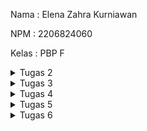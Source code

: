 Nama    : Elena Zahra Kurniawan

NPM     : 2206824060

Kelas   : PBP F

<details>
<summary>Tugas 2</summary>
<br>
1. Jelaskan bagaimana cara kamu mengimplementasikan checklist di atas secara step-by-step (bukan hanya sekadar mengikuti tutorial).
- Membuat sebuah proyek Django baru.
 Saya membuat sebuah direktori baru dengan nama geprek_lensu dan membuat repositori GitHub baru dengan nama geprek-lensu. Lalu, saya menginisiasi direktori geprek_lensu sebagai repositori Git. Untuk mengisolasi package dan dependencies dari aplikasi, saya membuat virtual environment dengan perintah `python -m venv env` dan mengaktifkannya dengan perintah `env\Scripts\activate.bat`. Kemudian, saya membuat berkas requirements.txt dengan beberapa dependencies untuk kemudian memasangkannya dengan perintah `pip install -r requirements.txt`. Lalu proyek Django saya dapat dibuat dengan perintah `django-admin startproject geprek_lensu .`. Agar semua host dapat mengakses aplikasi web dan aplikasi web dapat diakses secara luas, saya menetapkan nilai `["*]` pada `ALLOWED_HOST` yang terdapat di `settings.py`. Kemudian, saya menjalankan server Django dan membuka situs http://localhost:8000 guna memastikan bahwa aplikasi Django saya telah berhasil dibuat.

- Membuat aplikasi dengan nama main pada proyek tersebut.
Saya menjalankan perintah `python manage.py startapp main` untuk membentuk sebuah direktori baru bernama `main`. Selanjutnya, saya menambahkan `main` ke dalam sebuah variabel bernama `INSTALLED_APPS` yang terdapat pada `settings.py` untuk mendaftarkan aplikasi `main` ke dalam proyek geprek lensu.

- Melakukan routing pada proyek agar dapat menjalankan aplikasi main
 Saya mengimport fungsi `include` pada berkas `urls.py`  yang terdapat pada direktori `geprek_lensu`. Untuk mengarahkan path `main/` ke rute yang diimpor dari aplikasi, saya menambahkan rute URL `path('main/', include('main.urls'))`. Berkas `urls.py` pada proyek memungkinkan aplikasi pada proyek Django bersifat modular.

- Membuat model pada aplikasi main dengan nama Item dan memiliki atribut wajib sebagai berikut.
 Pada berkas `models.py`, saya menambahkan atribut dengan tipe data yang sesuai dengan kebutuhan aplikasi saya, misalnya menu dengan tipe data CharField, price dan stock dengan tipe data IntegerField, dan description dengan tipe data TextField. Saya juga menambahkan fungsi untuk menambahkan stock dengan nama fungsi `add_stock` dan mengurangi stock dengan cara memesan dengan fungsi `order`. Untuk memigrasi model yang saya telah buat, saya menjalankan perintah `python manage.py makemigrations` dan menerapkan migrasi ke basis data lokal dengan perintah `python manage.py migrate`

- Membuat sebuah fungsi pada views.py untuk dikembalikan ke dalam sebuah template HTML yang menampilkan nama aplikasi serta nama dan kelas kamu.
Saya memodifikasi berkas `views.py` dengan menambahkan `from django.shortcuts import render` untuk tampilan HTML. Saya juga menambahkan fungsi `show main` dengan perintah di bawah ini untuk mengambil data dari model Item dan akan dirender ke template HTML.
`from django.shortcuts import render

def show_main(request):
    context = {
        'app' : 'Geprek Lensu',
        'name': 'Elena Zahra Kurniawan',
        'class': 'PBP F'
    }

    return render(request, "main.html", context)`

- Membuat sebuah routing pada urls.py aplikasi main untuk memetakan fungsi yang telah dibuat pada views.py.
Pada bagian ini, saya melakukan sebuah routing pada `urls.py` aplikasi main untuk memetakan fungsi yang telah dibuat pada `views.py` dengan perintah:

`from django.urls import path
from main.views import show_main

app_name = 'main'

urlpatterns = [
    path('', show_main, name='show_main'),
]`
Kode ini bertujuan untuk mendefinisikan sebuah pola URL di aplikasi dengan namespace 'main`. Ketika URL akar diakses, fungsi `show_main` dalam modul `views` akan dipanggil dan URL yag bernama `show_main` ini dapat digunakan untuk mengacu pada URL tersebut dalam aplikasi.

- Melakukan deployment ke Adaptable terhadap aplikasi yang sudah dibuat sehingga nantinya dapat diakses oleh teman-temanmu melalui Internet.
Selanjutnya, saya membuat akun Adaptable yang terhubung dengan akun GitHub dan melakukan proses deployment sehingga aplikasi saya dapat diakses secara luas.

- Membuat sebuah README.md yang berisi tautan menuju aplikasi Adaptable yang sudah di-deploy, serta jawaban dari beberapa pertanyaan berikut.
Setelah menyelesaikan semua langkah di atas, saya menjawab beberapa pertanyaan pada file README.md dan melakukan add, commit, dan push ke repositori GitHub.

2. Buatlah bagan yang berisi request client ke web aplikasi berbasis Django beserta responnya dan jelaskan pada bagan tersebut kaitan antara urls.py, views.py, models.py, dan berkas html.
![alt text](https://github.com/elenazahrak/geprek-lensu/assets/125001077/57fd8514-74ae-474e-98b6-bf7ea4613171)
Pertama, client akan melakukan permintaan (request) dengan mengakses URL tertentu pada aplikasi web kita. URL yang diminta akan dicocokkan dengan pola yang didefinisikan pada `urls.py`. Setelah itu, `urls.py` akan mencocokkan URL yang diminta dengan pola yang didefinisikan. Bila sudah cocok, `views.py` akan dipanggil dan menjalankan logika berdasarkan permintaan yang diterima. Hal ini bisa dengan mengambil atau memanipulasi data menggunakan `models.py` serta melakukan render template HTML dengan data tersebut. `Models.py` akan digunakan untuk berinteraksi dengan basis data jika diperlukan.  Kemudian, template HTML akan digunakan untuk melakukan proses render halaman web yang akan dikirimkan sebagai sebuah tanggapan ke client.

3. Jelaskan mengapa kita menggunakan virtual environment? Apakah kita tetap dapat membuat aplikasi web berbasis Django tanpa menggunakan virtual environment?
Berdasarkan pengertian, virtual environment merupakan sebuah alat yang membantu pengembang perangkat lunak untuk membuat lingkungan yang terisolasi dan terpisah untuk setiap proyek python. Melalui alat ini, pengembang dapat mengunduh kumpulan library yang dibutuhkan untuk proyek aplikasi tertentu tanpa mengganggu proyek aplikasi lainnya. Kita menggunakan dan membutuhkan virtual environment untuk mencegah terjadinya masalah atau konflik yang terjadi saat terdapat library atau package yang berbeda. Dengan memisahkan package yang digunakan pada satu proyek dengan proyek lainnya, virtual environment dapat menjaga keteraturan proyek sehingga kode lebih mudah untuk dikelola.

Kita bisa saja membuat suatu aplikasi web berbasis Django tanpa menggunakan virtual environment. Namun, pengembang akan cenderung merasa kesulitan untuk menghadapi dependensi yang berkonflik dan kesulitan dalam mengelola paket Python yang beragam untuk proyek yang berbeda-beda.

4. Jelaskan apakah itu MVC, MVT, MVVM dan perbedaan dari ketiganya.
MVC (Model-View-Controller)
- Model: Sebuah komponen yang menggambarkan logika bisnis dan status data yang ada di dalam aplikasi. Komponen ini akan mengelola dan memanipulasi data, berinteraksi dengan database, hingga memperbarui tampilan pada aplikasi yang dikembangkan.
- View: Sebuah komponen yang menangani tampilan antarmuka pengguna yang terdiri dari HTML/CSS.XML. Komponen ini akan mengirim input pengguna kepada controller hingga nantinya dapat menciptakan tampilan aplikasi yang dinamis. Komponen ini juga menyajikan data yang sesuai kepada pengguna.
- Controller: Sebuah komponen yang menjadi penghubung antara Model dan View. Komponen ini akan menerima input dari pengguna melalui View dan memproses permintaan “Get Data” dari model dan meneruskan hasil perbaharuannya untuk ditunjukkan kepada pengguna.

MVT (Model View Template)
- Model: Sebuah komponen yang menggambarkan logika bisnis dan status data yang ada di dalam aplikasi. Komponen ini akan mengelola dan memanipulasi data, berinteraksi dengan database, hingga memperbarui tampilan pada aplikasi yang dikembangkan.
- View: Sebuah komponen yang akan menampilkan data kepada pengguna. Komponen ini berisi logika yang menentukan bagaimana suatu data dipresentasikan.
- Template: Sebuah komponen yang menghasilkan tampilan HTML dalam aplikasi web berbasis Django. Komponen ini digunakan untuk memisahkan kode HTML dari logika Python ke dalam aplikasi.

MVVM (Model View ViewModel)
- Model: Sebuah komponen yang menggambarkan logika bisnis dan status data yang ada di dalam aplikasi. Komponen ini akan mengelola dan memanipulasi data, berinteraksi dengan database, hingga memperbarui tampilan pada aplikasi yang dikembangkan.
- View: Sebuah komponen yang digunakan sebagai tampilan antarmuka. Komponen ini akan menampilkan data yang telah diproses sebelumnya serta mengirimkan input pengguna ke ViewModel.
- ViewModel: Sebuah komponen yang menjadi perantara antara View dan Model. Komponen ini mengambil data dari Model dan mengubahnya menjadi tampilan yang diinginkan oleh View. Komponen ini juga berisikan perintah yang dapat digunakan oleh View untuk memengaruhi Model.

Perbedaan pada MVC, MVT, dan MVVM di antaranya MVC lebih umum digunakan dalam pengembangan aplikasi berbasis web dan desktop dengan tingkat kompleksitas yang beragam, sementara MVT merupakan varian dari MVC yang ditemukan pada kerangka kerja Django, terutama untuk pengembangan aplikasi web dengan fokus manajemen konten, dan MVVM umum digunakan dalam pengembangan aplikasi berbasis antarmuka pengguna yang kompleks. Selain itu, MVC mengatur aliran data dari Model ke View Melalui Controller, sementara MVT mengaturnya dari Model ke Template untuk ditampilkan, dan MVVM mengaturnya dari Model ke ViewModel serta mengikat data ke View.

</details>

<details>
<summary>Tugas 3</summary>
<br>

**1. Apa perbedaan antara form POST dan form GET dalam Django?**
   
Dalam Django, form POST dan form GET merupakan dua metode yang berbeda yang dapat digunakan untuk mengirimkan data dari browser pengguna ke server Django. Form POST biasanya digunakan untuk mengirimkan data yang akan dimasukkan atau diubah pada server, sedangkan Form GET biasanya digunakan untuk mengambil data dari server. Form POST tidak memiliki batasan panjang data yang dapat dikirim dan cocok untuk mengirimkan jumlah data yang lebih besar, lain halnya dengan form GET yang panjang URL dan data yang dapat dikirimkannya dibatasi oleh batasan server web dan browser dan lebih cocok untuk mengirimkan jumlah data yang lebih sedikit. Dari segi keamanan, form POST lebih aman untuk mengirimkan data-data sensitif karena data disertakan dalam tubuh permintaan HTTP dan tidak terlihat dalam URL, tidak seperti form GET yang datanya terlihat di URL serta dapat dengan mudah dilihat dan dicuri siapapun sehingga kurang aman untung data-data sensitif.

**2. Apa perbedaan utama antara XML, JSON, dan HTML dalam konteks pengiriman data?**

Perbedaan utama antara XML, JSON, dan HTML dalam konteks pengiriman data adalah dalam tujuan dan struktur datanya. XML dirancang untuk menyimpan dan mengirim data yang terstruktur. Tidak adanya aturan khusus dalam representasi data membuat XML dianggap tidak efisien dalam kecepatan pengiriman data. Lain halnya dengan JSON yang digunakan untuk pertukaran data antara aplikasi dengan format teks yang ringkas dan mudah dibaca. JSON sering digunakan dalam pengembangan aplikasi web, misalnya untuk pertukaran data dalam API web serta komunikasi antara browser dan server. JSON merepresentasikan data dalam bentuk key-value pairs dengan menggunakan sintaks objek JavaScript. JSON dinilai lebih efisien dalam parsing data dibandingkan dengan XML. Lain halnya lagi dengan HTML yang membuat dan menyajikan tampilan serta konten pada halaman web. Konten yang dimaksud dapat berupa teks, gambar, tautan, dan lain sebagainya. Berbeda dengan XML dan JSON yang menyimpan atau melakukan pertukaran data, fokus HTML lebih mengarah pada representasi tampilan.

**3. Mengapa JSON sering digunakan dalam pertukaran data antara aplikasi web modern?**
   
JSON dinilai lebih cepat dan efisien dalam mengolah data karena format JSON memiliki hirarki data yang lebih jelas dan jumlah baris kode yang jauh lebih sedikit. Penulisan kodenya yang tidak memerlukan terlalu banyak karakter membuat data lebih cepat tiba di server. Selain itu, hampir semua browser modern yang ada saat ini dapat memproses data JSON dan mengakses website dengan baik dan lancar.

**4. Jelaskan bagaimana cara kamu mengimplementasikan checklist di atas secara step-by-step (bukan hanya sekadar mengikuti tutorial).**
   
- [x] Membuat input form untuk menambahkan objek model pada app sebelumnya.

Pada tahap ini, saya membuat sebuah form input data yang memungkinkan saya untuk memasukkan objek data baru yang akan ditampilkan pada halaman utama aplikasi. Saya membuat file baru bernama `forms.py` dan menambahkan beberapa kode, serta mengisi bagian fields dengan model yang saya gunakan, yaitu ["menu", "price", "stock", "description"].

- [x] Tambahkan 5 fungsi views untuk melihat objek yang sudah ditambahkan dalam format HTML, XML, JSON, XML by ID, dan JSON by ID.

Pada bagian ini, saya menambahkan beberapa import pada berkas `views.py` yang terdapat pada folder main. Untuk mengelola proses pengisian formulir dan penyimpanan data produk, saya membuat fungsi baru bernama `create_product`. Saya juga melakukan perubahan pada fungsi `show_main` guna menampilkan data produk yang telah disimpan pada database dan nambahkan import fungsi `create_product` pada `urls.py`. Kemudian, saya membuat berkas `create_product.html` untuk menambahkan elemen-elemen yang dibutuhkan saat menampilkan form input data. Saya juga melakukan modifikasi pada main.html supaya data produk dapat ditampilkan dalam bentuk tabel dan juga menambahkan tombol “Klik untuk Menambahkan Menu” yang akan terhubung ke page form.

Selanjutnya, saya menambahkan lagi beberapa import pada berkas `views.py` yang terdapat pada folder main. Kemudian, saya menambahkan beberapa fungsi seperti `show_xml` dan `show_json` untuk mengambil data dari model “Product" dan menyimpannya dalam sebuah variabel dan menambahkan beberapa import untuk fungsi yang telah saya buat sebelumnya pada file `urls.py`.

Untuk mengembalikan data berdasarkan ID dalam bentuk XML dan JSON, saya membuat dua fungsi baru bernama `show_xml_by_id` dan `show_json_by_id` dengan parameter “request” dan “id” pada file `views.py`. Kemudian, di dalam fungsi-fungsi tersebut, saya membuat variabel yang akan digunakan untuk menyimpan hasil dari permintaan query data berdasarkan ID tertentu yang ada dalam model “Product”. Saya juga menambahkan “return” untuk mengembalikan HttpResponse yang berisi parameter “data” yang sudah di-serialize menjadi format XML atau JSON. Selanjutnya, pada file `urls.py`, saya menambahkan beberapa import untuk fungsi yang telah saya buat sebelumnya.

- [x] Membuat routing URL untuk masing-masing views yang telah ditambahkan pada poin 2.

Dalam pembuatan routing URL untuk views pada HTML, saya menambahkan path url ke dalam `urlpatterns` untuk dapat mengakses fungsi. Untuk menguji form input data produk yang telah dibuat sebelumnya, saya menjalankan proyek Django dengan perintah `python manage.py runserver` dan membuka http://localhost:8000 pada browser.
Dalam pembuatan routing URL untuk views pada XML dan JSON,  saya menambahkan path URL ke dalam `urlpatterns` untuk dapat mengakses fungsi-fungsi tersebut. Terakhir, saya menjalankan proyek Django menggunakan perintah `python manage.py runserver `dan membuka http://localhost:8000/xml atau http://localhost:8000/json pada browser untuk melihat hasilnya.
Mengulang hal yang sama,  saya menambahkan path URL ke dalam `urlpatterns` untuk dapat mengakses fungsi-fungsi tersebut. Terakhir, saya menjalankan proyek Django menggunakan perintah  `python manage.py runserver` dan membuka  http://localhost:8000/xml/[id] atau http://localhost:8000/json/[id] pada browser untuk melihat hasilnya. [id] diisi dengan ID yang ingin kita akses.

- [x] Menjawab beberapa pertanyaan berikut pada README.md pada root folder.

Setelah menyelesaikan semua langkah di atas, saya menjawab beberapa pertanyaan pada file README.md.

- [x] Mengakses kelima URL di poin 2 menggunakan Postman, membuat screenshot dari hasil akses URL pada Postman, dan menambahkannya ke dalam README.md.

<img width="960" alt="image" src="https://github.com/elenazahrak/geprek-lensu/assets/125001077/7abc1be8-5425-4cd1-a897-ef62ffc2e5db">
<img width="960" alt="image" src="https://github.com/elenazahrak/geprek-lensu/assets/125001077/139b0cd1-1cf3-49f3-be82-3be69d91d627">
<img width="958" alt="image" src="https://github.com/elenazahrak/geprek-lensu/assets/125001077/faa4cfc8-eef5-4eb6-aa7c-f76af751295a">
<img width="960" alt="image" src="https://github.com/elenazahrak/geprek-lensu/assets/125001077/84678b6e-965d-4d67-82c1-577bbac2c64c">
<img width="959" alt="image" src="https://github.com/elenazahrak/geprek-lensu/assets/125001077/c71533db-1fcb-4501-a277-bf15a631be50">

- [x] Melakukan add-commit-push ke GitHub.

Terakhir, saya melakukan add, commit, dan push ke GitHub dengan perintah:
```git add .
git commit -m "<pesan_commit>"
git push -u origin <branch_utama>
```
</details>

<details>
<summary>Tugas 4</summary>
<br>

**1. Apa itu Django UserCreationForm, dan jelaskan apa kelebihan dan kekurangannya?**
   
Django UserCreationForm merupakan built-in forms yang disediakan oleh Django yang dapat digunakan untuk membuat formulir pendaftaran pengguna pada aplikasi web yang menggunakan framework Django. Secara khusus, UserCreationForm digunakan untuk mengumpulkan informasi-informasi yang diperlukan ketika kita ingin membuat akun untuk pengguna baru. UserCreationForm memiliki tiga fields, di antaranya username (nama pengguna), password1 (kata sandi), dan password2 (konfirmasi kata sandi).

Keberadaan UserCreationForm ini memudahkan pengguna untuk dapat menggunakan formulir yang telah disediakan oleh Django secara default tanpa perlu membuat dan menulis formulir dari awal. UserCreationForm juga dapat memastikan bahwa data yang dimasukkan oleh pengguna telah sesuai dengan data yang diminta, misalnya validasi tingkat keamanan password yang dimasukkan. Formulir ini juga telah terhubung dengan User atau model pengguna bawaan Django sehingga data pengguna dapat tersimpan pada database dengan lebih mudah tanpa harus menggunakan kode tambahan. Meskipun demikian, Django UserCreationForm juga memiliki beberapa kelemahan. UserCreationForm tidak cocok digunakan untuk kebutuhan khusus yang memerlukan aliran pendaftaran pengguna yang rumit karena formulir ini dirancang untuk penggunaan umum. Jika kita memiliki kebutuhan khusus, kita perlu menyesuaikannya atau membuat formulir pendaftaran khusus sesuai dengan kebutuhan kita. Di samping itu, tampilan default pada UserCreationForm mungkin tidak cocok dengan desain antarmuka aplikasi web kita sehingga perlu disesuaikan agar sesuai dengan gaya desain yang kita inginkan. Kemudian, beberapa hal terkait keamanannya masih perlu diperhatikan, misalnya perlindungan terhadap serangan brute-force atau serangan injeksi.

**2. Apa perbedaan antara autentikasi dan otorisasi dalam konteks Django, dan mengapa keduanya penting?**

Berdasarkan pengertiannya, autentikasi merupakan proses verifikasi identitas pengguna guna memastikan bahwa pengguna yang mengakses aplikasi adalah identitas yang mereka klaim, sedangkan otorisasi merupakan proses untuk mengatur hak akses pengguna terhadap tindakan tertentu yang terdapat dalam aplikasi. Pada Django, autentikasi biasanya dilakukan dengan memeriksa kredensial pengguna, misalnya username dan password melalui UserAuthentication atau autentikasi yang serupa. Melalui proses autentikasi, pengguna dapat login ke aplikasi, verifikasi identitas, dan identifikasi sesi mereka. Lain halnya dengan otorisasi yang pada Django sering kali dilakukan dengan menggunakan decorator, misalnya @login_required untuk membatasi akses ke tampilan atau dengan menerapkan aturan izin pada objek-model Django. Proses otorisasi ini memastikan bahwa pengguna hanya dapat melihat serta menyunting data sesuai dengan peran atau izin yang mereka miliki.

Proses autentikasi dan otorisasi dalam Django menjadi sangat penting untuk menjaga keamanan aplikasi website. Kedua proses ini memastikan bahwa hanya pengguna yang diizinkan yang dapat mengakses data atau fitur tertentu yang terdapat pada website. Tidak hanya itu, melalui proses otorisasi, kita dapat mengontrol pengguna-pengguna tertentu yang memiliki hak akses ke data krusial dalam aplikasi kita.

**3. Apa itu cookies dalam konteks aplikasi web, dan bagaimana Django menggunakan cookies untuk mengelola data sesi pengguna?**

Cookies merupakan kumpulan informasi yang disimpan pada komputer pengguna yang berisi rekam jejak dan aktivitas mereka ketika mengunjungi sebuah situs web. Cookies digunakan dalam konteks aplikasi web untuk menyimpan data pada perangkat pengguna agar data tersebut dapat diakses dan digunakan oleh server web saat pengguna mengunjungi situs di lain waktu. Cookies sering kali digunakan untuk tujuan seperti menyimpan informasi autentikasi, melacak perilaku pengguna, menyimpan referensi atau pengaturan pengguna, dan mengumpulkan data analitik tentang penggunaan situs web. Dalam framework Django, Django menggunakan cookies untuk mengatur data sesi pengguna melalui sebuah fitur bernama “Django session Framework”. Pertama-tama, sistem akan membuat sesi unik untuk seorang pengguna yang sedang mengunjungi situs web Django. Setelah itu, data sesi pengguna akan tersimpan dalam objek session yang terkait dengan pengguna. Nantinya, yang akan tersimpan pada server Django adalah data sesinya, dan yang tersimpan pada sisi klien adalah ID sesi yang unik. Dengan begitu, ketika pengguna mengunjungi situs web kembali, cookie sesi akan dikirimkan ke server dan ID SESI akan digunakan oleh Django untuk mengambil data sesi pengguna yang sesuai dari server.

**4. Apakah penggunaan cookies aman secara default dalam pengembangan web, atau apakah ada risiko potensial yang harus diwaspadai?**

Tentu terdapat beberapa risiko potensial yang patut diwaspadai saat kita menggunakan cookies dalam pengembangan web. Jika cookies tidak dikelola dengan baik, cookies dapat disalahgunakan oleh pihak-pihak yang tidak memiliki hak akses yang sah untuk melacak perilaku pengguna. Informasi yang terkandung dalam cookies juga sering kali merupakan data krusial dan sensitif, misalnya ID sesi atau token otentikasi. Jika cookies ini tidak dilindungi dengan baik, maka data-data ini rawan diserang dan dicuri oleh pihak yang tidak berwenang. Selain itu, terdapat beberapa serangan yang sudah cukup umum dalam konteks serangan cookies, di antaranya serangan XSS dan serangan CSRF. Serangan XSS (Cross Site Scripting) merupakan serangan keamanan yang melibatkan penempatan kode berbahaya di sisi klien ke halaman web. Di sisi lain, serangan CSRF (Cross Site Request Forgery) merupakan tipe serangan eksploitasi web yang memaksa pengguna untuk secara tidak sadar mengirimkan permintaan ke situs web tertentu melalui situs web yang mereka akses saat itu sehingga aplikasi web akan menjalankan permintaan tersebut, meskipun itu bukan keinginan pengguna. 

**5. Jelaskan bagaimana cara kamu mengimplementasikan checklist di atas secara step-by-step (bukan hanya sekadar mengikuti tutorial).**

- [x] Mengimplementasikan fungsi registrasi, login, dan logout untuk memungkinkan pengguna untuk mengakses aplikasi sebelumnya dengan lancar.

Untuk mengimplementasikan fungsi registrasi, pertama-tama saya menjalankan virtual Environment saya terlebih dahulu dan membuka berkas `views.py` yang terdapat pada subdirektori `main`. Kemudian, saya menambahkan beberapa import modul seperti `redirect`, `UserCreationForm`, dan `messages`. UserCreationForm akan memudahkan saya dalam membuat formulir pendaftaran pengguna pada aplikasi web saya. Lalu, membuat sebuah fungsi bernama `register` untuk membuat formulir registrasi dan membuat akun pengguna ketika data pada formulir tersebut di-submit. Selanjutnya, saya membuat berkas baru bernama `register.html` pada folder `main/templates` dan mengisinya dengan beberapa kode. Saya juga mengimpor dan menghubungkan fungsi `register` ke dalam berkas `urls.py` di subdirektori `main` dengan menambahkan path URL ke dalam `urlpatterns` untuk dapat mengakses fungsi yang telah diimpor sebelumnya.

Untuk mengimplementasikan fungsi login, pertama-tama saya membuka berkas `views.py` pada subdirektori `main` untuk membuat sebuah fungsi baru bernama `login_user`. Sebelumnya, saya mengimport beberapa modul untuk mengautentikasi pengguna dan menjalankan proses login ketika autentikasi berhasil. Setelah itu, saya menambahkan potongan kode pada fungsi `login_user` untuk mengautentikasi pengguna yang berusaha untuk masuk ke dalam sistem. Saya juga membuat berkas baru bernama `login.html` pada direktori `main/templates` sebagai tampilan pada halaman login. Terakhir, saya mengimpor dan menghubungkan fungsi `login_user` ke dalam berkas `urls.py` di subdirektori main dengan menambahkan path URL ke dalam `urlpatterns` untuk dapat mengakses fungsi yang telah diimpor sebelumnya.

Untuk mengimplementasikan fungsi logout, pertama-tama saya membuka berkas `views.py` pada subdirektori `main` dan mengimpor modul logout untuk mengakses fungsionalitas logout. Saya juga membuat fungsi bernama `logout_user` dan mengisi fungsi tersebut dengan perintah `logout(request)` dan `return redirect(‘main:login’)`. Perintah `logout(request)` digunakan untuk menghapus sesi pengguna setelah melakukan login dan `return redirect(‘main:login’)` berperan untuk mengarahkan pengguna kembali ke halaman login setelah logout. Setelah itu, saya memodifikasi berkas `main.html` pada folder `main/templates` dengan menambahkan tombol Logout setelah hyperlink untuk “Add New Product” pada halaman utama. Terakhir, saya mengimpor dan menghubungkan fungsi `logout_user` ke dalam berkas `urls.py` di subdirektori main dengan menambahkan path URL ke dalam `urlpatterns` untuk dapat mengakses fungsi yang telah diimpor sebelumnya.

Untuk membatasi akses ke halaman utama, saya menambahkan beberapa potongan kode pada berkas `views.py` dengan menambahkan impor modul `login_required` untuk mewajibkan pengguna melakukan login dan menambahkan decorator `@login_required(login_url='/login')` di atas fungsi `show_main` supaya pengguna yang dapat mengakses halaman utama hanyalah pengguna yang sudah login. Terakhir, saya menjalankan perintah `python manage.py runserver` dan membuka situs http://localhost:8000/  untuk memastikan bahwa pengguna terarahkan ke tampilan login.

- [x] Membuat dua akun pengguna dengan masing-masing tiga dummy data menggunakan model yang telah dibuat pada aplikasi sebelumnya untuk setiap akun di lokal.

Pada bagian ini, saya membuat akun baru dengan memasukkan username, password, dan melakukan konfirmasi password sesuai ketentuan yang tertulis pada halaman login. Setelah memenuhi kriteria tersebut, saya berhasil masuk ke laman produk dan dapat menambahkan produk pada akun saya.
<img width="520" alt="image" src="https://github.com/elenazahrak/geprek-lensu/assets/125001077/bc3ff5bf-a015-437f-bd26-da63667ccd93">
<img width="398" alt="image" src="https://github.com/elenazahrak/geprek-lensu/assets/125001077/2076527f-bed3-4a47-ab14-2dcfe3fb2abb">

- [x] Menghubungkan model Item dengan User.

Pertama-tama, saya mengimport model yang dibutuhkan pada berkas `models.py` yang terletak di dalam subdirektori `main`. Kemudian, saya menambahkan potongan kode `user = models.ForeignKey(User, on_delete=models.CASCADE)` pada model Product saya.  Potongan kode ini akan menghubungkan setiap produk dengan pengguna melalui hubungan ForeignKey. ForeignKey menunjukkan bahwa setiap produk memiliki hubungan dengan satu pengguna tertentu, yang berarti pemilik produk tersebut. Pada `views.py`, saya memodifikasi potongan kode yang terdapat pada fungsi `create_product` sehingga saya dapat membuat produk baru menggunakan akun pengguna yang sedang login. Saya juga melakukan modifikasi pada fungsi `show_main` untuk memastikan bahwa hanya produk yang dimiliki oleh pengguna yang sedang login yang akan ditampilkan. Setelah menyimpan semua perubahan, saya melakukan migrasi model dengan perintah `python manage.py makemigrations`. Saat muncul error, pilih 1 sebanyak dua kali, di mana yang pertama untuk menetapkan default value pada field user dan yang kedua untuk menetapkan user dengan ID 1 pada model yang sudah ada. Setelah semuanya selesai dilakukan, jalankan perintah `python manage.py migrate` untuk mengaplikasikan migrasi yang telah dilakukan sebelumnya. Terakhir, saya menjalankan proyek Django dengan perintah `python manage.py runserver` dan membuka situs http://localhost:8000/.

- [x] Menampilkan detail informasi pengguna yang sedang logged in seperti username dan menerapkan cookies seperti last login pada halaman utama aplikasi.

Pada bagian ini, pertama-tama, saya akan mengimpor modul-modul yang diperlukan pada berkas `views.py`. Selanjutnya, saya memodifikasi fungsi `login_user` dengan menambahkan cookie `last_login` untuk mencatat waktu pengguna terakhir kali melakukan login. Saya juga menambahkan potongan kode pada fungsi `show_main` dengan menambahkan `'last_login': request.COOKIES['last_login'],` ke dalam variabel `context`. Setelah itu, saya melakukan modifikasi pada fungsi `logout_user` sehingga cookie `last_login` terhapus saat pengguna melakukan logout dan data `last_login` akan terhapus dari sesi saat logout dilakukan. Untuk menampilkan data `last login`, saya menambahkan potongan kode `<h5>Sesi terakhir login: {{ last_login }}</h5>` pada berkas `main.html`. Terakhir, saya memastikan data last login yang saya buat muncul pada halaman main dengan perintah `python manage.py runserver`.

- [x] Menjawab beberapa pertanyaan berikut pada README.md pada root folder (silakan modifikasi README.md yang telah kamu buat sebelumnya; tambahkan subjudul untuk setiap tugas).

Setelah menyelesaikan semua langkah di atas, saya menjawab beberapa pertanyaan pada berkas `README.md`.

- [x] Melakukan add-commit-push ke GitHub.

Terakhir, saya melakukan add, commit, dan push ke GitHub dengan perintah:
```
git add .
git commit -m "<pesan_commit>"
git push -u origin <branch_utama>
```
</details>

<details>
<summary>Tugas 5</summary>
<br>
 
**1. Jelaskan manfaat dari setiap element selector dan kapan waktu yang tepat untuk menggunakannya.**

- Element Selector

Element selector merupakan jenis selector yang akan memilih HTML element berdasarkan nama elemennya. Kita dapat menggunakannya ketika kita ingin mengubah properti untuk semua elemen yang memiliki tag HTML yang sama. 

Contoh:

```
p {
  text-align: center;
  color: pink;
}
```
Semua elemen `<p>` akan menjadi rata tengah dengan teks yang berwarna biru.

- Id Selector
  
Id selector merupakan jenis selector yang menyeleksi “id” menggunakan atribut “id” dari HTML element untuk memilih elemen tertentu. Id dari suatu elemen harus unik. Kita dapat menggunakannya ketika kita ingin mengaplikasikan gaya atau manipulasi tertentu ke elemen yang memiliki ID tertentu. Cara penulisannya adalah dengan menuliskan karakter hash  (#), lalu diikuti oleh Id elemen. 

Contoh
```
#paragraf {
  text-align: center;
  color: pink;
}
```

- Class Selector
  
Class selector merupakan jenis selector yang menyeleksi “class” dengan atribut “class” tertentu. Kita dapat menggunakannya ketika kita ingin mengaplikasikan gaya tertentu ke beberapa elemen yang memiliki class yang sama. Cara penulisannya adalah dengan menuliskan karakter titik (.) dan diikuti dengan nama class-nya.

Contoh:

```
.center {
  text-align: center;
  color: pink;
}
```


- Universal Selector
  
Universal selector adalah jenis selector yang menyeleksi Cascading Style Sheets yang memilih semua HTML element pada sebuah halaman web. Kita dapat menggunakannya ketika kita ingin mereset gaya dasar (CSS reset) atau ingin memilih semua elemen dalam dokumen ketika diperlukan.

Contoh:
```
* {
  text-align: center;
  color: pink;
}
```

**2. Jelaskan HTML5 Tag yang kamu ketahui.**

HTML merupakan sebuah bahasa markup yang digunakan untuk membuat dan merancang halaman web. HTML5 merupakan versi terbaru yang hadir dengan berbagai fitur yang memungkinkan developer dapat membuat situs web dengan pengalaman yang lebih baik. Berikut ini merupakan beberapa tags yang terdapat pada HTML5:

`<html>`: Tag untuk mendefinisikan awal dan akhir dari sebuah dokumen HTML dan semua elemen HTML yang akan berada di dalamnya

`<head>`: Wadah untuk meta-informasi tentang dokumen, seperti judul, karakter set, dan tautan ke file CSS atau JavaScript

`<title>`: Tag yang digunakan dalam elemen `<head>` untuk mendefinisikan judul halaman yang akan ditampilkan di tab peramban

`<link>`: Tag yang digunakan dalam elemen `<head>` untuk menghubungkan dokumen HTML dengan file eksternal, misalnya file CSS

`<style>`: Tag untuk menambahkan CSS langsung ke dalam halaman HTML

`<body>`: Wadah untuk konten yang akan ditampilkan di halaman web, misalnya teks, gambar, formulir, dan elemen lainnya

`<p>`: Tag untuk menampilkan paragraf teks

`<h1>, <h2>, …, <h6>`: Tag untuk membuat judul

`<img>`: Tag untuk menampilkan gambar pada halaman web

`<form>`: Tag untuk membuat formulir interaktif yang akan digunakan oleh pengguna untuk mengirim data

**3. Jelaskan perbedaan antara margin dan padding**.

Margin merupakan ruang yang berada di sekitar elemen HTML. Menggunakan margin, kita dapat mengendalikan jarak antara elemen tersebut dengan elemen-elemen lain yang ada di luar batas elemen. Margin biasanya digunakan untuk mengatur tata letak halaman dan tidak memiliki latar belakang atau warna. Lain halnya dengan padding, di mana padding merupakan ruang yang berada di sekitar konten dalam elemen HTML. Menggunakan padding, kita dapat mengendalikan jarak antara konten elemen dengan batas elemen itu sendiri. Padding dapat memiliki latar belakang dan warna sehingga memengaruhi tampilan elemen.

**4. Jelaskan perbedaan antara framework CSS Tailwind dan Bootstrap. Kapan sebaiknya kita menggunakan Bootstrap daripada Tailwind, dan sebaliknya?**

CSS Tailwind merupakan kerangka kerja (framework) yang dapat digunakan untuk membuat UI atau tampilan dari aplikasi web dengan mudah dan cepat. Berbeda dengan Tailwind, Bootstrap merupakan sebuah framework yang dapat digunakan untuk membuat desain yang responsif dan mobile-friendly. Dari segi ukuran, tailwind menghasilkan ukuran file CSS yang lebih sedikit dibandingkan bootstrap. Bootstrap cenderung memiliki file CSS yang besar karena mengandung gaya yang lebih banyak. Dari segi pendekatan dan desain, tailwind lebih berfokus pada pendekatan “utility-first”, yaitu menggabungkan banyak kelas kecil untuk merancang elemen dan komponen. Dengan begitu, tailwind membutuhkan penulisan kode HTML yang lebih banyak. Lain halnya dengan bootstrap yang berfokus pada pendekatan komponen yang lebih besar dengan gaya bawaan yang lebih kuat. Dalam penggunaannya, tailwind sangat mudah disesuaikan dengan desain karena kita dapat mengubah kelas-kelas utilitasnya sesuai kebutuhan, sedangkan bootstrap memiliki gaya bawaan yang lebih kaku, sehingga penyesuaian dengan desain memerlukan lebih banyak kode tambahan.

Kita dapat menggunakan tailwind jika kita memerlukan tingkat kontrol yang tinggi terhadap desain yang tampilannya sangat kustom. Framework ini cocok dengan orang-orang yang lebih nyaman dengan pendekatan “utility-first” dan ingin mengurangi ukuran file CSS yang dihasilkan. Di sisi lain, kita dapat menggunakan bootstrap apabila kita ingin membuat tampilan website dengan cepat melalui komponen-komponen yang sudah disiapkan dan dirancang untuk digunakan secara umum. Framework ini cocok digunakan untuk orang-orang yang membutuhkan dukungan browser yang luas.


**5. Jelaskan bagaimana cara kamu mengimplementasikan checklist di atas secara step-by-step (bukan hanya sekadar mengikuti tutorial).**

Kustomisasi desain pada templat HTML yang telah dibuat pada Tugas 4 dengan menggunakan CSS atau CSS framework (seperti Bootstrap, Tailwind, Bulma) dengan ketentuan sebagai berikut

- [x] Kustomisasi halaman login, register, dan tambah inventori semenarik mungkin.
Dalam melakukan kustomisasi halaman `login.html`, `register.html`, dan `create_product.html`, saya melakukan beberapa perubahan, misalnya dengan memasukkan form input login dan register ke dalam suatu card dan mengubah background. Untuk mempermudah dalam pembuatan desain, saya menggunakan framework Bootstrap. Dalam pembuatannya, saya menggunakan 2 cara penulisan CSS yaitu inline styles dan internal style sheet.

Berikut ini merupakan contoh penulisan inline styles yang saya gunakan:

```
<a class="navbar-brand" href="#" style="line-height: 2; color: #FFFFFF;">Geprek Lensu</a>
```

Berikut ini merupakan contoh penulisan internal style sheet yang saya gunakan:

```
<style>
        .navbar {
            background-color: #382B3D;
            padding: 0;
            font-family: 'Inter', sans-serif;
            font-weight: bold;
        }

        .body {
            max-width: 1440px;
            padding-right: 20px;
            padding-left: 20px;
            background-image: url('https://wallpapercave.com/wp/wp8855577.jpg');
        }

        .text {
            color: #ffffff;
            padding-top: 40px;
            padding-left: 50px;
            font-family: 'Inter', sans-serif;
        }
        .row {
            padding: 40px;
            padding-left: 40px;
            padding-right: 40px;
        }
        .cardbox {
            width: 380px;
            height: 200px;
        }
        .card-body {
            background-color: white;
            padding: 20px;
            margin-bottom: 20px;
            border-radius: 10px;
            font-family: 'Inter', sans-serif;
        }

        .cookie {
            color: #ffffff;
            padding-top: 40px;
            padding-left: 50px;
            font-family: 'Inter', sans-serif;
        }
    </style>
```

Selain itu, jenis selector yang saya gunakan adalah Class Selector.

Berikut ini merupakan contoh penulisan Class Selector yang saya gunakan:

```
.navbar {
            background-color: #382B3D;
            padding: 0;
            font-family: 'Inter', sans-serif;
            font-weight: bold;
        }
```

- [x] Kustomisasi halaman daftar inventori menjadi lebih berwarna maupun menggunakan apporach lain seperti menggunakan Card.

Dalam melakukan kustomisasi halaman `main.html`, saya buat lebih berwarna dengan melakukan beberapa perubahan, misalnya dengan menambahkan navigation bar dan menampilkan daftar produk ke dalam card. Agar tampilan menjadi lebih berwarna, saya mengatur gaya tampilan dengan menggunakan internal styles. Berikut ini merupakan kode yang saya buat untuk menambahkan navigation bar dan menampilkan daftar produk ke dalam card:

```
<nav class="navbar navbar-expand-lg">
        <div class="container">
            <a class="navbar-brand" href="#" style="line-height: 2; color: #FFFFFF;">Geprek Lensu</a>
            <button class="navbar-toggler" type="button" data-toggle="collapse" data-target="#navbarNav"
                aria-controls="navbarNav" aria-expanded="false" aria-label="Toggle navigation">
                <span class="navbar-toggler-icon"></span>
            </button>
            <div class="collapse navbar-collapse" id="navbarNav">
                <ul class="navbar-nav ml-auto">
                    <li class="nav-item">
                        <a class="nav-link" href="{% url 'main:create_product' %}" style="color: #FFFFFF;">Tambah Item</a>
                    </li>
                    <li class="nav-item">
                        <a class="nav-link" href="{% url 'main:logout' %}" style="color: #FFFFFF;">Logout</a>
                    </li>
                </ul>
            </div>
        </div>
    </nav>
```

```
<div class="row">
            {% for product in products %}
                <div class="cardbox">
                    <div class="card-body">
                        <h5 class="card-title">{{ product.menu }}</h5>
                        <p class="card-text">Harga: {{ product.price }}</p>
                        <p class="card-text">Jumlah Stok: <span id="stock{{ product.id }}">{{ product.stock }}</span></p>
                        <p class="card-text">{{ product.description }}</p>
                        <div class="text-center">
                            <a href="{% url 'main:add_stock' product.id %}" class="btn btn-primary btn-sm">Tambah</a>
                            <a href="{% url 'main:reduce_stock' product.id %}" class="btn btn-warning btn-sm">Kurang</a>
                            <a href="{% url 'main:delete_product' product.id %}" class="btn btn-danger btn-sm">Hapus</a>
                            <a href="{% url 'main:edit_product' product.id %}" class="btn btn-info btn-sm">Edit</a>
                        </div>
                    </div>
                </div>
            {% endfor %}
        </div>
```

- [x] Menjawab beberapa pertanyaan berikut pada README.md pada root folder (silakan modifikasi README.md yang telah kamu buat sebelumnya; tambahkan subjudul untuk setiap tugas).

Setelah menyelesaikan semua langkah di atas, saya menjawab beberapa pertanyaan pada berkas `README.md`.

- [x] Melakukan add-commit-push ke GitHub.

Terakhir, saya melakukan add, commit, dan push ke GitHub dengan perintah:

```
git add .
git commit -m "<pesan_commit>"
git push -u origin <branch_utama>
```

</details>

<details>
<summary>Tugas 6</summary>
<br>
 
**1. Jelaskan perbedaan antara asynchronous programming dengan synchronous programming.**
 
Asynchronous programming dan synchronous programming merupakan dua paradigma atau teknik pemrograman yang berbeda dalam cara mereka mengelola dan mengeksekusi tugas atau operasi yang memerlukan waktu. Synchronous programming mengeksekusi tugas atau operasi secara berurutan, satu persatu. Tugas yang sudah dimulai akan ditunggu hingga tugas tersebut selesai sebelum lanjut ke tugas berikutnya. Walaupun lebih mudah untuk diterapkan, tetapi pendekatan ini memerlukan waktu yang lama dan mampu mengakibatkan aplikasi menjadi melambat hingga tidak responsif. Berbeda dengan synchronous, asynchronous programming menjalankan tugas atau operasi secara bersamaan tanpa menunggu operasi sebelumnya selesai. Pendekatan ini menggunakan konsep seperti callback, promise, async/wait, dan konsep-konsep lainnya untuk mengelola alur eksekusi. Asynchronous programming biasanya digunakan dalam hal-hal yang memerlukan jenis pendekatan yang tetap responsif saat mengeksekusi tugas yang memerlukan waktu lama, misalnya operasi I/O atau komputasi intensif.

**2. Dalam penerapan JavaScript dan AJAX, terdapat penerapan paradigma event-driven programming. Jelaskan maksud dari paradigma tersebut dan sebutkan salah satu contoh penerapannya pada tugas ini.**

Paradigma event-driven programming merupakan sebuah pendekatan di mana program merespons peristiwa atau kejadian yang terjadi, misalnya tindakan pengguna, dengan menjalankan tindakan tertentu. Pada JavaScript dan AJAX, paradigma ini sangat relevan karena banyak terdapat interaksi pengguna dan perubahan dinamis yang terjadi pada halaman web.

**3. Jelaskan penerapan asynchronous programming pada AJAX.**

Asynchronous programming pada AJAX memungkinkan aplikasi web untuk responsif dan menghindari blocking sehingga pengguna bisa terus berinteraksi dengan halaman web tanpa harus menunggu permintaan ke server selesai. Hal ini mampu meningkatkan responsivitas dan pengalaman pengguna saat menggunakan aplikasi web. Beberapa aspek penerapan asynchronous programming dalam AJAX di antaranya callback functions, promises, dan event listeners. Callback functions didefinisikan untuk menangani respons dari server setelah permintaan selesai. Konsep ini dapat mengirimkan permintaan HTTP asinkron ke server menggunakan objek XMLHttpRequest atau fetch API. Dengan begitu, kita dapat menjalankan kode tertentu hanya ketika data telah diterima dan eksekusi kode lainnya tidak berhenti. Selanjutnya adalah promises yang dapat digunakan untuk menulis kode asynchronous sehingga lebih mudah untuk dipahami. Konsep ini dapat digunakan untuk mengatasi AJAX request dengan cara yang lebih elegan. Konsep selanjutnya ialah event listeners yang dapat menangani AJAX events, misalnya ‘load’, ‘eror’, dan ‘abort’. Dengan ini, kita dapat merespons berbagai kejadian yang terkait dengan permintaan asinkron. 

**4. Pada PBP kali ini, penerapan AJAX dilakukan dengan menggunakan Fetch API daripada library jQuery. Bandingkanlah kedua teknologi tersebut dan tuliskan pendapat kamu teknologi manakah yang lebih baik untuk digunakan.**

Dari segi ukuran, Fetch API lebih ringan dan menghemat ruang serta waktu dalam proses pengunduhannya karena aplikasi kita tidak memuat library tambahan, sedangkan jQuery yang merupakan library yang lebih besar sehingga cenderung memiliki ukuran yang lebih besar. Akan tetapi, jQuery ini membantu kita dalam menghindari penulisan kode JavaScript yang berlebihan sehingga dari segi fungsionalitas menjadi lebih lengkap. Selain itu, fetch API memiliki sintaks yang lebih sederhana sehingga lebih mudah dipahami untuk pengembang yang terbiasa dengan JavaScript, walaupun pemula mungkin akan sedikit kebingungan dalam menangani konsep Promise. JQuery juga memiliki sintaks yang sederhana karena banyak fungsi yang sudah tersedia sehingga mempermudah pengembang dalam melakukan pekerjaannya. Selanjutnya, fetch API belum didukung oleh beberapa versi lama dari Internet Explorer. Akan tetapi, tidak perlu khawatir juga karena masalah ini dapat diselesaikan dengan transpiler. Lain halnya dengan jQuery yang telah dirancang untuk kompatibilitas lintas browser, termasuk browser lama. Dari berbagai pertimbangan di atas, sebenarnya kita dapat memilih sesuai dengan kebutuhan aplikasi masing-masing. Fetch API akan menjadi solusi yang tepat jika kita membutuhkan kinerja yang maksimal, ukurang yang lebih kecil, dan teknologi yang lebih modern. Akan tetapi, jQuery menjadi pilihan yang tepat jika kita membutuhkan dukungan kompatibilitas lintas browser yang kuat.

**5. Jelaskan bagaimana cara kamu mengimplementasikan checklist di atas secara step-by-step (bukan hanya sekadar mengikuti tutorial).**
- [x] Ubahlah kode cards data item agar dapat mendukung AJAX GET.

- [x] Lakukan pengambilan task menggunakan AJAX GET.

- [x] Buatlah sebuah tombol yang membuka sebuah modal dengan form untuk menambahkan item.

Pada bagian ini, saya membuat tombol yang dapat membuka sebuah modal yang berisi form  sehingga pengguna dapat menambahkan item. Untuk mengimplementasikannya, saya membuat kerangka modal yang memuat elemen-elemen yang diperlukan misalnya judul modal, input form, dan tombol untuk menutup modal dan menambahkan produk. Setelah itu, saya membuat tombol pada halaman utama yang akan memicu modal. Kemudian, saya membuat fungsi `addProduct()` untuk menambahkan data produk ke basis data yang menggunakan AJAX untuk mengirim data formulir ke server dengan metode POST serta mengosongkan formulir setelah berhasil menambahkan data. Fungsi ini juga mengeksekusi fungsi `refreshProducts()`. Terakhir, saya menambahkan event handler untuk tombol “Add Product” pada modal sehingga dapat menjalankan fungsi `addProduct()` saat tombol ini ditekan.

- [x] Buatlah fungsi view baru untuk menambahkan item baru ke dalam basis data.

Pada bagian ini, saya membuat sebuah fungsi di views yang bertugas untuk menambahkan produk baru ke dalam basis data menggunakan teknik AJAX. Pertama, saya membuat fungsi baru di `views.py` dengan nama `add_product_ajax` yang menerima parameter `request`. Untuk mengintegrasikan AJAX dengan Django, saya mengimpor modul `csrf_exempt` dari `django.views.decorators.csrf` ke dalam berkas `views.py`. Kemudian, kita perlu menambahkan dekorator `@csrf_exempt` di atas fungsi `add_product_ajax` yang telah dibuat sebelumnya. Selanjutnya, dalam fungsi `add_product_ajax`, saya memiliki kode yang mengambil data dari permintaan POST. Misalnya, saya mengambil nilai `menu`, `price`, `stock`, `description`, dan `user` dari permintaan tersebut. Selanjutnya, saya mengidentifikasi pengguna yang sedang masuk (user) dengan `request.user.`.

Setelah itu, saya membuat objek baru yang sesuai dengan model `Product` dengan data yang telah diambil dari permintaan. Objek "new_product" ini kemudian disimpan ke dalam basis data menggunakan metode "save()". Terakhir, saya memberikan respons HTTP dengan status 201 (CREATED) untuk menandakan bahwa produk baru telah berhasil ditambahkan ke basis data. Jika ada kesalahan dalam permintaan atau produk tidak dapat ditambahkan, saya memberikan respons "HttpResponseNotFound()" untuk menandakan bahwa halaman yang diminta tidak ditemukan.

- [x] Buatlah path /create-ajax/ yang mengarah ke fungsi view yang baru kamu buat.

Pada bagian ini, saya menambahkan pengaturan rute untuk fungsi `create_ajax`. Pertama, saya membuka berkas `urls.py` pada direktori `main` dan melakukan impor fungsi `create_ajax`. Setelah itu, saya menambahkan rute URL dengan kode `path('create-ajax/', create_ajax, name='create_ajax'),` ke dalam pengaturan `urlpatterns`. Dengan begitu, URL ini akan mengarahkan permintaan pengguna ke fungsi yang sesuai untuk menambahkan produk baru menggunakan AJAX yaitu `create_ajax`.

- [x] Hubungkan form yang telah kamu buat di dalam modal kamu ke path /create-ajax/.

Pada bagian `<button type="button" class="btn" id="button_add" data-bs-dismiss="modal" style="background-color: #E03930; color:#EAD9A3; font-weight: 600;">Add Product</button>`, kode saya telah mengaitkannya dengan AJAX untuk mengirim data ke path `"/create-ajax":`. Elemen ini merupakan sebuah tombol dengan ID `button_add`. Ketika tombol ini ditekan, fungsi `addProduct` yang menggunakan Fetch API akan dijalankan untuk mengirimkan data formulir ke path `"/create-ajax"` dan kemudian akan melakukan pembaruan dengan memanggil fungsi `refreshProducts`.

- [x] Lakukan refresh pada halaman utama secara asinkronus untuk menampilkan daftar item terbaru tanpa reload halaman utama secara keseluruhan.

- [x] Melakukan perintah collectstatic.

Pada bagian ini, saya melakukan pengaturan untuk static files yang terdapat pada file `settings.py`. Static files ini mencakup berbagai jenis file seperti CSS, JavaScript, dan gambar. Terdapat dua kode yang saya tambahkan yaitu `STATIC_ROOT = os.path.join(PROJECT_ROOT, 'static')` yang akan menentukan absolute path ke direktori tempat static files akan disimpan ketika perintah `collectstatic` dijalankan dalam proyek. Dengan begitu, kita dapat mengumpulkan semua static files dari berbagai aplikasi dalam proyek ke satu direktori. Baris kode kedua yang saya tambahkan adalah `STATIC_URL = 'static'` yang merupakan URL yang dapat diakses secara publik untuk mengambil static files. Ini merupakan alamat yang digunakan untuk mengakses static files dari luar situs web. Sedangkan perintah `collectstatic` itu sendiri bertugas untuk mengumpulkan semua static files dari berbagai aplikasi dalam proyek Django sehingga mempermudah akses dan penggunaan static files tersebut dalam situs web.

- [x] Melakukan add-commit-push ke GitHub.

Saya melakukan add, commit, dan push ke GitHub dengan perintah:

```
git add .
git commit -m "<pesan_commit>"
git push -u origin <branch_utama>
```

- [x] Melakukan deployment ke PaaS PBP Fasilkom UI dan sertakan tautan aplikasi pada file README.md.

Terakhir, saya melakukan deployment terhadap aplikasi yang sudah dibuat sehingga nantinya dapat diakses secara luas oleh teman-temanmu melalui Internet.

</details>
